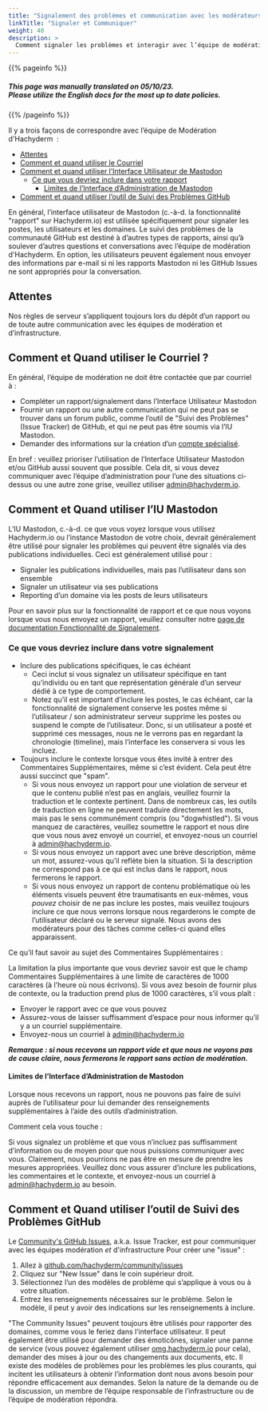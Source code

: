 ```yaml
---
title: "Signalement des problèmes et communication avec les modérateurs/trices"
linkTitle: "Signaler et Communiquer"
weight: 40
description: >
  Comment signaler les problèmes et interagir avec l’équipe de modération.
---
```

{{% pageinfo %}}
<h5 class="text-center">This page was manually translated on 05/10/23. </br>Please utilize the English docs for the most up to date policies.</h5>
{{% /pageinfo %}}

Il y a trois façons de correspondre avec l’équipe de Modération d'Hachyderm  :

- [Attentes](#expectations)
- [Comment et quand utiliser le Courriel](#how-and-when-to-use-email)
- [Comment et quand utiliser l’Interface Utilisateur de Mastodon](#how-and-when-to-use-the-mastodon-ui)
  - [Ce que vous devriez inclure dans votre rapport](#what-you-should-include-in-your-report)
    - [Limites de l’Interface d’Administration de Mastodon](#limitations-of-the-mastodon-admin-interface)
- [Comment et quand utiliser l’outil de Suivi des Problèmes GitHub](#how-and-when-to-use-the-github-issue-tracker)

En général, l’interface utilisateur de Mastodon (c.-à-d. la fonctionnalité "rapport" sur Hachyderm.io) est utilisée spécifiquement pour signaler les postes, les utilisateurs et les domaines. Le suivi des problèmes de la communauté GitHub est destiné à d’autres types de rapports, ainsi qu’à soulever d’autres questions et conversations avec l’équipe de modération d'Hachyderm. En option, les utilisateurs peuvent également nous envoyer des informations par e-mail si ni les rapports Mastodon ni les GitHub Issues ne sont appropriés pour la conversation.

## Attentes

Nos règles de serveur s’appliquent toujours lors du dépôt d’un rapport ou de toute autre communication avec les équipes de modération et d’infrastructure.

## Comment et Quand utiliser le Courriel ?

En général, l’équipe de modération ne doit être contactée que par courriel à :

* Compléter un rapport/signalement dans l’Interface Utilisateur Mastodon
* Fournir un rapport ou une autre communication qui ne peut pas se trouver dans un forum public, comme l’outil de "Suivi des Problèmes" (Issue Tracker) de GitHub, et qui ne peut pas être soumis via l’IU Mastodon.
* Demander des informations sur la création d’un [compte spécialisé](../../account-types/).

En bref : veuillez prioriser l’utilisation de l’Interface Utilisateur Mastodon et/ou GitHub aussi souvent que possible. Cela dit, si vous devez communiquer avec l’équipe d’administration pour l’une des situations ci-dessus ou une autre zone grise, veuillez utiliser [admin@hachyderm.io](mailto:admin@hachyderm.io).

## Comment et Quand utiliser l’IU Mastodon

L’IU Mastodon, c.-à-d. ce que vous voyez lorsque vous utilisez Hachyderm.io ou l’instance Mastodon de votre choix, devrait généralement être utilisé pour signaler les problèmes qui peuvent être signalés via des publications individuelles. Ceci est généralement utilisé pour :

* Signaler les publications individuelles, mais pas l’utilisateur dans son ensemble
* Signaler un utilisateur via ses publications
* Reporting d’un domaine via les posts de leurs utilisateurs

Pour en savoir plus sur la fonctionnalité de rapport et ce que nous voyons lorsque vous nous envoyez un rapport, veuillez consulter notre [page de documentation Fonctionnalité de Signalement](../../mastodon/moderation/report-feature/).

### Ce que vous devriez inclure dans votre signalement

* Inclure des publications spécifiques, le cas échéant
    * Ceci inclut si vous signalez un utilisateur spécifique en tant qu’individu ou en tant que représentation générale d’un serveur dédié à ce type de comportement.
    * Notez qu’il est important d’inclure les postes, le cas échéant, car la fonctionnalité de signalement conserve les postes même si l’utilisateur / son administrateur serveur supprime les postes ou suspend le compte de l’utilisateur. Donc, si un utilisateur a posté et supprimé ces messages, nous ne le verrons pas en regardant la chronologie (timeline), mais l’interface les conservera si vous les incluez.
* Toujours inclure le contexte lorsque vous êtes invité à entrer des Commentaires Supplémentaires, même si c’est évident. Cela peut être aussi succinct que "spam".
    * Si vous nous envoyez un rapport pour une violation de serveur et que le contenu publié n’est pas en anglais, veuillez fournir la traduction et le contexte pertinent. Dans de nombreux cas, les outils de traduction en ligne ne peuvent traduire directement les mots, mais pas le sens communément compris (ou "dogwhistled"). Si vous manquez de caractères, veuillez soumettre le rapport et nous dire que vous nous avez envoyé un courriel, et envoyez-nous un courriel à [admin@hachyderm.io](mailto:admin@hachyderm.io).
    * Si vous nous envoyez un rapport avec une brève description, même un mot, assurez-vous qu’il reflète bien la situation. Si la description ne correspond pas à ce qui est inclus dans le rapport, nous fermerons le rapport.
    * Si vous nous envoyez un rapport de contenu problématique où les éléments visuels peuvent être traumatisants en eux-mêmes, vous _pouvez_ choisir de ne pas inclure
      les postes, mais veuillez toujours inclure ce que nous verrons lorsque nous regarderons
      le compte de l’utilisateur déclaré ou le serveur signalé. Nous avons des modérateurs pour des tâches comme celles-ci quand elles apparaissent.

 
Ce qu’il faut savoir au sujet des Commentaires Supplémentaires :

La limitation la plus importante que vous devriez savoir est que le champ Commentaires Supplémentaires à une limite de caractères de 1000 caractères (à l'heure où nous écrivons). Si vous avez besoin de fournir plus de contexte, ou la traduction prend plus de 1000 caractères, s’il vous plaît :

* Envoyer le rapport avec ce que vous pouvez 
* Assurez-vous de laisser suffisamment d’espace pour nous informer qu’il y a un courriel supplémentaire.
* Envoyez-nous un courriel à [admin@hachyderm.io](mailto:admin@hachyderm.io)

**_Remarque : si nous recevons un rapport vide et que nous ne voyons pas de cause claire, nous fermerons le rapport sans action de modération._**

#### Limites de l’Interface d’Administration de Mastodon

Lorsque nous recevons un rapport, nous ne pouvons pas faire de suivi auprès de l’utilisateur pour lui demander des renseignements supplémentaires à l’aide des outils d’administration.

Comment cela vous touche :

Si vous signalez un problème et que vous n’incluez pas suffisamment d’information ou de moyen pour que nous puissions communiquer avec vous.
Clairement, nous pourrions ne pas être en mesure de prendre les mesures appropriées.
Veuillez donc vous assurer d’inclure les publications, les commentaires et le contexte, et envoyez-nous un courriel à [admin@hachyderm.io](mailto:admin@hachyderm.io) au besoin.

## Comment et Quand utiliser l’outil de Suivi des Problèmes GitHub

Le [Community's GitHub Issues](https://github.com/hachyderm/community/issues),
a.k.a. Issue Tracker, est pour communiquer avec les équipes modération _et_ d'infrastructure 
Pour créer une "issue" :

1. Allez à [github.com/hachyderm/community/issues](https://github.com/hachyderm/community/issues)
1. Cliquez sur "New Issue" dans le coin supérieur droit.
1. Sélectionnez l’un des modèles de problème qui s’applique à vous ou à votre situation.
1. Entrez les renseignements nécessaires sur le problème. Selon le modèle, il peut y avoir des indications sur les renseignements à inclure.

"The Community Issues" peuvent toujours être utilisés pour rapporter des domaines, comme vous le feriez dans l’interface utilisateur.
Il peut également être utilisé pour demander des émoticônes, signaler une panne de service (vous pouvez également utiliser
[omg.hachyderm.io](https://omg.hachyderm.io) pour cela),
demander des mises à jour ou des changements aux documents, etc. Il existe des modèles de problèmes pour les problèmes les plus courants, qui incitent les utilisateurs à obtenir l’information dont nous avons besoin pour répondre efficacement aux demandes. Selon la nature de la demande ou de la discussion, un membre de l’équipe responsable de l’infrastructure ou de l’équipe de modération répondra.

